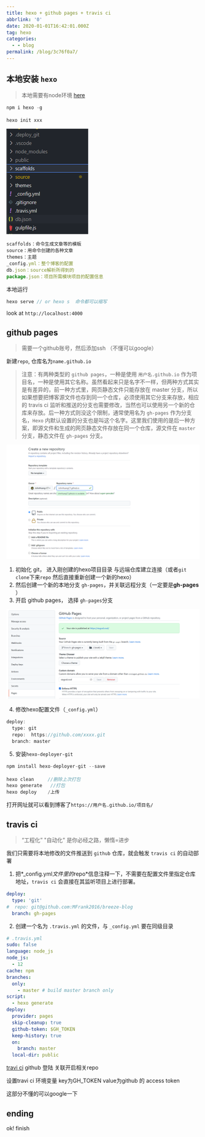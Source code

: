 ```yaml
---
title: hexo + github pages + travis ci
abbrlink: '0'
date: 2020-01-01T16:42:01.000Z
tag: hexo
categories:
  - - blog
permalink: /blog/3c76f0a7/
---
```


## 本地安装 `hexo`

> 本地需要有node环境 [here](https://nodejs.org/zh-cn/download/)

```javascript
npm i hexo -g

hexo init xxx
```

![image-20211117224845538](./static/01/image-20211117224845538.png)

```javascript
scaffolds：命令生成文章等的模板
source：用命令创建的各种文章
themes：主题
_config.yml：整个博客的配置
db.json：source解析所得到的
package.json：项目所需模块项目的配置信息
```

本地运行

```javascript
hexo serve // or hexo s  命令都可以缩写
```

look at `http://localhost:4000`

## github pages

> 需要一个github账号，然后添加ssh （不懂可以google）



新建`repo`, 仓库名为`name.github.io`

> 注意：有两种类型的 `github pages`，一种是使用 `用户名.github.io` 作为项目名，一种是使用其它名称。虽然看起来只是名字不一样，但两种方式其实是有差异的，前一种方式里，网页静态文件只能存放在 master 分支，所以如果想要把博客源文件也存到同一个仓库，必须使用其它分支来存放，相应的 travis ci 监听和推送的分支也需要修改，当然也可以使用另一个新的仓库来存放。后一种方式则没这个限制，通常使用名为 `gh-pages` 作为分支名，`Hexo` 内默认设置的分支也是叫这个名字。这里我们使用的是后一种方案，即源文件和生成的网页静态文件存放在同一个仓库，源文件在 `master` 分支，静态文件在 `gh-pages` 分支。

![image-20211117230332726](./static/01/image-20211117230332726.png)

1. 初始化 git， 进入刚创建的hexo项目目录 与远端仓库建立连接（或者`git clone`下来`repo` 然后直接重新创建一个新的hexo）
2. 然后创建一个新的本地分支 `gh-pages`，并关联远程分支（一定要是**gh-pages** ）
3. 开启 github pages， 选择 `gh-pages`分支

![image-20211117231931698](./static/01/image-20211117231931698.png)

4. 修改hexo配置文件（`_config.yml`）

```js
deploy:
  type: git
  repo:  https://github.com/xxxx.git
  branch: master
```

5. 安装`hexo-deployer-git`

```js
npm install hexo-deployer-git --save

hexo clean     //删除上次打包
hexo generate   //打包
hexo deploy    /上传
```

打开网址就可以看到博客了`https://用户名.github.io/项目名/`

##  travis ci

> “工程化” "自动化" 是你必经之路，懒惰=进步

我们只需要将本地修改的文件推送到 `github` 仓库，就会触发 `travis ci` 的自动部署

1. 把*_config.yml*文件里的*repo*信息注释一下，不需要在配置文件里指定仓库地址，`travis ci` 会直接在其监听项目上进行部署。

```yml
deploy:
  type: 'git'
#  repo: git@github.com:MFrank2016/breeze-blog
  branch: gh-pages
```

2. 创建一个名为 `.travis.yml` 的文件，与 `_config.yml` 要在同级目录

```yml
# .travis.yml
sudo: false
language: node_js
node_js:
  - 12
cache: npm
branches:
  only:
    - master # build master branch only
script:
  - hexo generate
deploy:
  provider: pages
  skip-cleanup: true
  github-token: $GH_TOKEN
  keep-history: true
  on:
    branch: master
  local-dir: public
```

[travi ci](https://app.travis-ci.com) github 登陆 关联开启相关repo

设置travi ci 环境变量 key为GH_TOKEN  value为github 的 access token

这部分不懂的可以google一下

## ending

ok! finish

